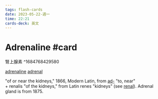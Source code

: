```yaml
---
tags: flash-cards
date: 2023-05-22-週一
time: 22:21
cards-deck: 英文
---
```


# Adrenaline #card 
腎上腺素
^1684768429580

[adrenaline](https://www.etymonline.com/word/adrenaline#etymonline_v_5145)
[adrenal](https://www.etymonline.com/word/adrenal#etymonline_v_29561)

"of or near the kidneys," 1866, Modern Latin, from [ad-](https://www.etymonline.com/word/ad-?ref=etymonline_crossreference "Etymology, meaning and definition of ad-") "to, near" + renalis "of the kidneys," from Latin renes "kidneys" (see [renal](https://www.etymonline.com/word/renal?ref=etymonline_crossreference "Etymology, meaning and definition of renal")). Adrenal gland is from 1875.
